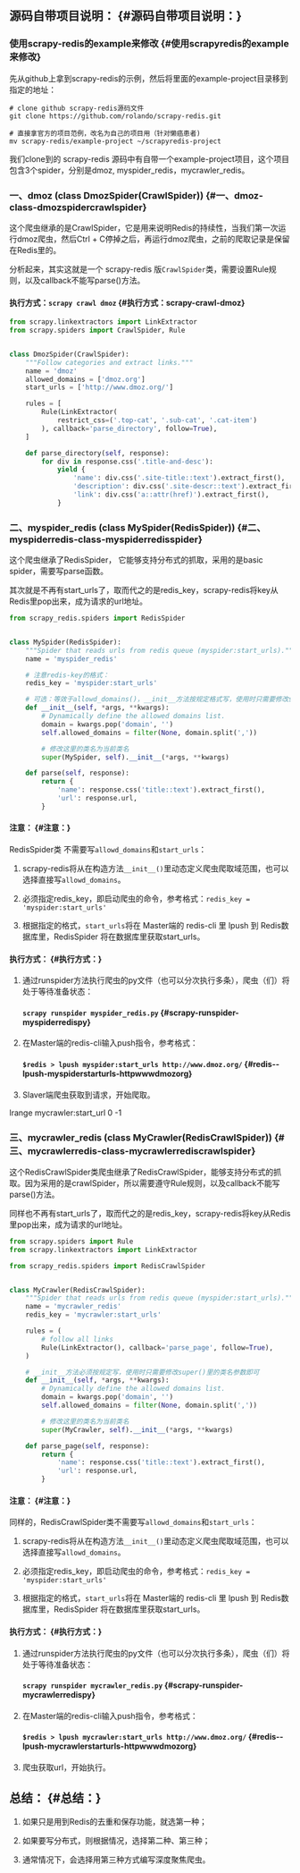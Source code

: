 ## 源码自带项目说明： {#源码自带项目说明：}

### 使用scrapy-redis的example来修改 {#使用scrapyredis的example来修改}

先从github上拿到scrapy-redis的示例，然后将里面的example-project目录移到指定的地址：

```
# clone github scrapy-redis源码文件
git clone https://github.com/rolando/scrapy-redis.git

# 直接拿官方的项目范例，改名为自己的项目用（针对懒癌患者)
mv scrapy-redis/example-project ~/scrapyredis-project
```

我们clone到的 scrapy-redis 源码中有自带一个example-project项目，这个项目包含3个spider，分别是dmoz, myspider\_redis，mycrawler\_redis。

### 一、dmoz \(class DmozSpider\(CrawlSpider\)\) {#一、dmoz-class-dmozspidercrawlspider}

这个爬虫继承的是CrawlSpider，它是用来说明Redis的持续性，当我们第一次运行dmoz爬虫，然后Ctrl + C停掉之后，再运行dmoz爬虫，之前的爬取记录是保留在Redis里的。

分析起来，其实这就是一个 scrapy-redis 版`CrawlSpider`类，需要设置Rule规则，以及callback不能写parse\(\)方法。

#### 执行方式：`scrapy crawl dmoz` {#执行方式：scrapy-crawl-dmoz}

```py
from scrapy.linkextractors import LinkExtractor
from scrapy.spiders import CrawlSpider, Rule


class DmozSpider(CrawlSpider):
    """Follow categories and extract links."""
    name = 'dmoz'
    allowed_domains = ['dmoz.org']
    start_urls = ['http://www.dmoz.org/']

    rules = [
        Rule(LinkExtractor(
            restrict_css=('.top-cat', '.sub-cat', '.cat-item')
        ), callback='parse_directory', follow=True),
    ]

    def parse_directory(self, response):
        for div in response.css('.title-and-desc'):
            yield {
                'name': div.css('.site-title::text').extract_first(),
                'description': div.css('.site-descr::text').extract_first().strip(),
                'link': div.css('a::attr(href)').extract_first(),
            }
```

### 二、myspider\_redis \(class MySpider\(RedisSpider\)\) {#二、myspiderredis-class-myspiderredisspider}

这个爬虫继承了RedisSpider， 它能够支持分布式的抓取，采用的是basic spider，需要写parse函数。

其次就是不再有start\_urls了，取而代之的是redis\_key，scrapy-redis将key从Redis里pop出来，成为请求的url地址。

```py
from scrapy_redis.spiders import RedisSpider


class MySpider(RedisSpider):
    """Spider that reads urls from redis queue (myspider:start_urls)."""
    name = 'myspider_redis'

    # 注意redis-key的格式：
    redis_key = 'myspider:start_urls'

    # 可选：等效于allowd_domains()，__init__方法按规定格式写，使用时只需要修改super()里的类名参数即可
    def __init__(self, *args, **kwargs):
        # Dynamically define the allowed domains list.
        domain = kwargs.pop('domain', '')
        self.allowed_domains = filter(None, domain.split(','))

        # 修改这里的类名为当前类名
        super(MySpider, self).__init__(*args, **kwargs)

    def parse(self, response):
        return {
            'name': response.css('title::text').extract_first(),
            'url': response.url,
        }
```

#### 注意： {#注意：}

RedisSpider类 不需要写`allowd_domains`和`start_urls`：

1. scrapy-redis将从在构造方法`__init__()`里动态定义爬虫爬取域范围，也可以选择直接写`allowd_domains`。

2. 必须指定redis\_key，即启动爬虫的命令，参考格式：`redis_key = 'myspider:start_urls'`

3. 根据指定的格式，`start_urls`将在 Master端的 redis-cli 里 lpush 到 Redis数据库里，RedisSpider 将在数据库里获取start\_urls。

#### 执行方式： {#执行方式：}

1. 通过runspider方法执行爬虫的py文件（也可以分次执行多条），爬虫（们）将处于等待准备状态：

   #### `scrapy runspider myspider_redis.py` {#scrapy-runspider-myspiderredispy}

2. 在Master端的redis-cli输入push指令，参考格式：

   #### `$redis > lpush myspider:start_urls http://www.dmoz.org/` {#redis--lpush-myspiderstarturls-httpwwwdmozorg}

3. Slaver端爬虫获取到请求，开始爬取。

  lrange  mycrawler:start\_url 0 -1

### 三、mycrawler\_redis \(class MyCrawler\(RedisCrawlSpider\)\) {#三、mycrawlerredis-class-mycrawlerrediscrawlspider}

这个RedisCrawlSpider类爬虫继承了RedisCrawlSpider，能够支持分布式的抓取。因为采用的是crawlSpider，所以需要遵守Rule规则，以及callback不能写parse\(\)方法。

同样也不再有start\_urls了，取而代之的是redis\_key，scrapy-redis将key从Redis里pop出来，成为请求的url地址。

```py
from scrapy.spiders import Rule
from scrapy.linkextractors import LinkExtractor

from scrapy_redis.spiders import RedisCrawlSpider


class MyCrawler(RedisCrawlSpider):
    """Spider that reads urls from redis queue (myspider:start_urls)."""
    name = 'mycrawler_redis'
    redis_key = 'mycrawler:start_urls'

    rules = (
        # follow all links
        Rule(LinkExtractor(), callback='parse_page', follow=True),
    )

    # __init__方法必须按规定写，使用时只需要修改super()里的类名参数即可
    def __init__(self, *args, **kwargs):
        # Dynamically define the allowed domains list.
        domain = kwargs.pop('domain', '')
        self.allowed_domains = filter(None, domain.split(','))

        # 修改这里的类名为当前类名
        super(MyCrawler, self).__init__(*args, **kwargs)

    def parse_page(self, response):
        return {
            'name': response.css('title::text').extract_first(),
            'url': response.url,
        }
```

#### 注意： {#注意：}

同样的，RedisCrawlSpider类不需要写`allowd_domains`和`start_urls`：

1. scrapy-redis将从在构造方法`__init__()`里动态定义爬虫爬取域范围，也可以选择直接写`allowd_domains`。

2. 必须指定redis\_key，即启动爬虫的命令，参考格式：`redis_key = 'myspider:start_urls'`

3. 根据指定的格式，`start_urls`将在 Master端的 redis-cli 里 lpush 到 Redis数据库里，RedisSpider 将在数据库里获取start\_urls。

#### 执行方式： {#执行方式：}

1. 通过runspider方法执行爬虫的py文件（也可以分次执行多条），爬虫（们）将处于等待准备状态：

   #### `scrapy runspider mycrawler_redis.py` {#scrapy-runspider-mycrawlerredispy}

2. 在Master端的redis-cli输入push指令，参考格式：

   #### `$redis > lpush mycrawler:start_urls http://www.dmoz.org/` {#redis--lpush-mycrawlerstarturls-httpwwwdmozorg}

3. 爬虫获取url，开始执行。

## 总结： {#总结：}

1. 如果只是用到Redis的去重和保存功能，就选第一种；

2. 如果要写分布式，则根据情况，选择第二种、第三种；

3. 通常情况下，会选择用第三种方式编写深度聚焦爬虫。



